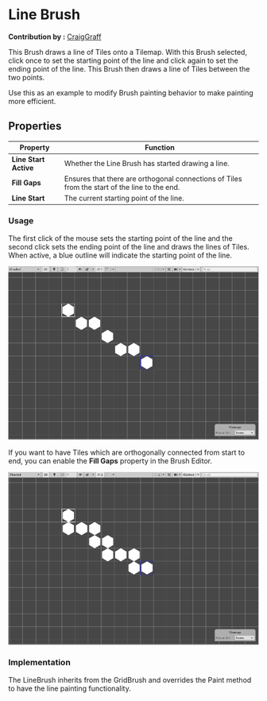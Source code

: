 # Line Brush

__Contribution by :__  [CraigGraff](https://github.com/CraigGraff)

This Brush draws a line of Tiles onto a Tilemap. With this Brush selected, click once to set the starting point of the line and click again to set the ending point of the line. This Brush then draws a line of Tiles between the two points. 

Use this as an example to modify Brush painting behavior to make painting more efficient.

## Properties

| Property              | Function                                                     |
| --------------------- | ------------------------------------------------------------ |
| __Line Start Active__ | Whether the Line Brush has started drawing a line.           |
| __Fill Gaps__         | Ensures that there are orthogonal connections of Tiles from the start of the line to the end. |
| __Line Start__        | The current starting point of the line.                      |

### Usage
The first click of the mouse sets the starting point of the line and the second click sets the ending point of the line and draws the lines of Tiles. When active, a blue outline will indicate the starting point of the line.

![Scene View with Line Brush](images/LineBrush.png)

If you want to have Tiles which are orthogonally connected from start to end, you can enable the __Fill Gaps__ property in the Brush Editor.

![Scene View with Line Brush with Fill Gaps](images/LineBrushFillGaps.png)

### Implementation

The LineBrush inherits from the GridBrush and overrides the Paint method to have the line painting functionality.